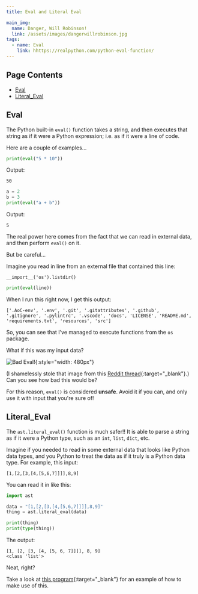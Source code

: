 ```yaml
---
title: Eval and Literal Eval

main_img:
  name: Danger, Will Robinson!
  link: /assets/images/dangerwillrobinson.jpg
tags: 
  - name: Eval
    link: hhttps://realpython.com/python-eval-function/
---
```

## Page Contents

- [Eval](#eval)
- [Literal_Eval](#literal_eval)

## Eval

The Python built-in `eval()` function takes a string, and then executes that string as if it were a Python expression; i.e. as if it were a line of code.

Here are a couple of examples...

```python
print(eval("5 * 10"))
```

Output:

```text
50
```

```python
a = 2
b = 3
print(eval("a + b"))
```

Output:

```text
5
```

The real power here comes from the fact that we can read in external data, and then perform `eval()` on it.

But be careful...

Imagine you read in line from an external file that contained this line:

```text
__import__('os').listdir()
```

```python
print(eval(line))
```

When I run this right now, I get this output:

```text
['.AoC-env', '.env', '.git', '.gitattributes', '.github', '.gitignore', '.pylintrc', '.vscode', 'docs', 'LICENSE', 'README.md', 'requirements.txt', 'resources', 'src']
```

So, you can see that I've managed to execute functions from the `os` package.

What if this was my input data?

![Bad Eval!](/assets/images/bad_eval.png){:style="width: 480px"}

(I shamelessly stole that image from this [Reddit thread](https://www.reddit.com/r/adventofcode/comments/zkoc0o/2022_day_13_got_some_weird_input_today_hope_none/){:target="_blank"}.)
Can you see how bad this would be?

For this reason, `eval()` is considered **unsafe**.  Avoid it if you can, and only use it with input that you're sure of!  

## Literal_Eval

The `ast.literal_eval()` function is much safer!!  It is able to parse a string as if it were a Python type, such as an `int`, `list`, `dict`, etc.

Imagine if you needed to read in some external data that looks like Python data types, and you Python to treat the data as if it truly is a Python data type.  For example, this input:

```text
[1,[2,[3,[4,[5,6,7]]]],8,9]
```

You can read it in like this:

```python
import ast

data = "[1,[2,[3,[4,[5,6,7]]]],8,9]"
thing = ast.literal_eval(data)

print(thing)
print(type(thing))
```

The output:

```text
[1, [2, [3, [4, [5, 6, 7]]]], 8, 9]
<class 'list'>
```

Neat, right?

Take a look at [this program](/2022/13){:target="_blank"} for an example of how to make use of this.